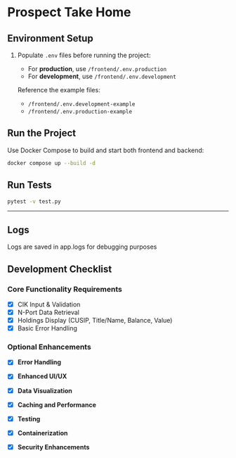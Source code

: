 ﻿# Prospect Take Home

## Environment Setup
1. Populate `.env` files before running the project:
   - For **production**, use `/frontend/.env.production`
   - For **development**, use `/frontend/.env.development`
   
   Reference the example files:
   - `/frontend/.env.development-example`
   - `/frontend/.env.production-example`

## Run the Project
Use Docker Compose to build and start both frontend and backend:
```bash
docker compose up --build -d
```

## Run Tests
```bash
pytest -v test.py
```

---
## Logs
Logs are saved in app.logs for debugging purposes

## Development Checklist

### Core Functionality Requirements
- [x] CIK Input & Validation
- [x] N-Port Data Retrieval
- [x] Holdings Display (CUSIP, Title/Name, Balance, Value)
- [x] Basic Error Handling

### Optional Enhancements
- [x] **Error Handling**
- [x] **Enhanced UI/UX**
- [x] **Data Visualization**
- [x] **Caching and Performance**
- [x] **Testing**
- [x] **Containerization**

- [x] **Security Enhancements**
